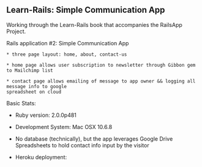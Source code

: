 Learn-Rails: Simple Communication App
------------------

Working through the Learn-Rails book that accompanies the RailsApp Project. 

Rails application #2: Simple Communication App

	* three page layout: home, about, contact-us
	
	* home page allows user subscription to newsletter through Gibbon gem to Mailchimp list
	
	* contact page allows emailing of message to app owner && logging all message info to google
	spreadsheet on cloud

Basic Stats:

* Ruby version: 2.0.0p481

* Development System: Mac OSX 10.6.8 

* No database (technically), but the app leverages Google Drive Spreadsheets to hold contact info input by the visitor

* Heroku deployment: 

